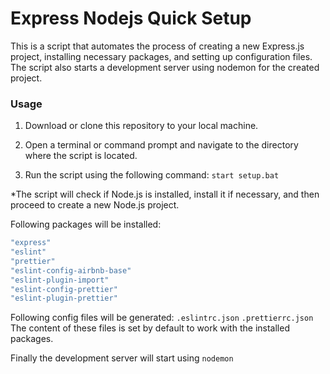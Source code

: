 # Express Nodejs Quick Setup

This is a script that automates the process of creating a new Express.js project, installing necessary packages, and setting up configuration files. The script also starts a development server using nodemon for the created project.

### Usage

1. Download or clone this repository to your local machine.

2. Open a terminal or command prompt and navigate to the directory where the script is located.

3. Run the script using the following command: `start setup.bat`

\*The script will check if Node.js is installed, install it if necessary, and then proceed to create a new Node.js project.

Following packages will be installed:

```sh
"express"
"eslint"
"prettier"
"eslint-config-airbnb-base"
"eslint-plugin-import"
"eslint-config-prettier"
"eslint-plugin-prettier"
```

Following config files will be generated:
`.eslintrc.json`
`.prettierrc.json`
The content of these files is set by default to work with the installed packages.

Finally the development server will start using `nodemon`

